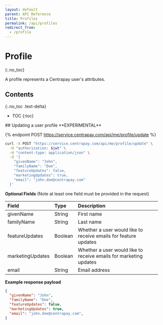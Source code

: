 ```yaml
---
layout: default
parent: API Reference
title: Profiles
permalink: /api/profiles
redirect_from:
  - /profile
---
```


# Profile
{:.no_toc}

A profile represents a Centrapay user's attributes.

## Contents
{:.no_toc .text-delta}

* TOC
{:toc}


<a name="updating-a-user-profile">
## Updating a user profile **EXPERIMENTAL**

{% endpoint POST https://service.centrapay.com/api/me/profile/update %}

```sh
curl -X POST "https://service.centrapay.com/api/me/profile/update" \
  -H "authorization: $jwt" \
  -H "content-type: application/json" \
  -d '{
    "givenName": "John",
    "familyName": "Doe",
    "featureUpdates": false,
    "marketingUpdates": true,
    "email": "john.doe@centrapay.com"
  }'
```

**Optional Fields** (Note at least one field must be provided in the request)

|      Field       |  Type   |                 Description                                                                        |
| :--------------- | :------ | :------------------------------------------------------------------------------------------------- |
| givenName        | String  | First name                                                                                         |
| familyName       | String  | Last name                                                                                          |
| featureUpdates   | Boolean | Whether a user would like to receive emails for feature updates                                    |
| marketingUpdates | Boolean | Whether a user would like to receive emails for marketing updates                                  |
| email            | String  | Email address                                                                                      |

**Example response payload**

```json
{
  "givenName": "John",
  "familyName": "Doe",
  "featureUpdates": false,
  "marketingUpdates": true,
  "email": "john.doe@centrapay.com",
}
```
